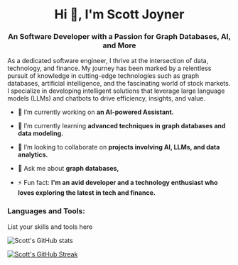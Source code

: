 
<h1 align="center">Hi 👋, I'm Scott Joyner</h1>
<h3 align="center">An Software Developer with a Passion for Graph Databases, AI, and More</h3>

As a dedicated software engineer, I thrive at the intersection of data, technology, and finance. My journey has been marked by a relentless pursuit of knowledge in cutting-edge technologies such as graph databases, artificial intelligence, and the fascinating world of stock markets. I specialize in developing intelligent solutions that leverage large language models (LLMs) and chatbots to drive efficiency, insights, and value.

- 🔭 I’m currently working on **an AI-powered Assistant.**

- 🌱 I’m currently learning **advanced techniques in graph databases and data modeling.**

- 👯 I’m looking to collaborate on **projects involving AI, LLMs, and data analytics.**

- 💬 Ask me about **graph databases,**

- ⚡ Fun fact: **I'm an avid developer and a technology enthusiast who loves exploring the latest in tech and finance.**

<h3 align="left">Languages and Tools:</h3>
<p align="left"> List your skills and tools here </p>

![Scott's GitHub stats](https://github-readme-stats.vercel.app/api?username=scottjoyner&show_icons=true&theme=radical)

[![Scott's GitHub Streak](https://github-readme-streak-stats.herokuapp.com/?user=scottjoyner&theme=tokyonight)](https://git.io/streak-stats)

<!-- You can add or modify sections according to your preferences -->
